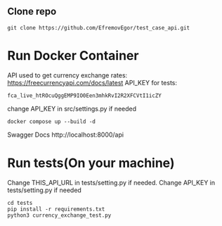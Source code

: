 
## Clone repo
    git clone https://github.com/EfremovEgor/test_case_api.git
# Run Docker Container
API used to get currency exchange rates: https://freecurrencyapi.com/docs/latest
API_KEY for tests:

    fca_live_htROcuQggEMP9IO0Een3mhkRvI2R2XFCVtI1icZY

change API_KEY in src/settings.py if needed

    docker compose up --build -d
Swagger Docs http://localhost:8000/api	

# Run tests(On your machine)
Change THIS_API_URL in tests/setting.py if needed. 
Change API_KEY in tests/setting.py if needed

    cd tests
    pip install -r requirements.txt
	python3 currency_exchange_test.py

